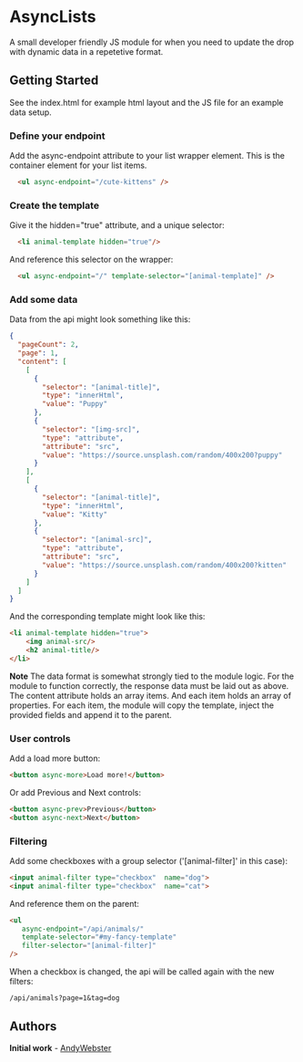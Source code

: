 

# AsyncLists
A small developer friendly JS module for when you need to update the drop with dynamic data in a repetetive format.

## Getting Started
See the index.html for example html layout and the JS file for an example data setup.

### Define your endpoint
Add the async-endpoint attribute to your list wrapper element. 
This is the container element for your list items.
```html
  <ul async-endpoint="/cute-kittens" />
```

### Create the template
Give it the hidden="true" attribute, and a unique selector:
```html
  <li animal-template hidden="true"/>
```
And reference this selector on the wrapper:
```html
  <ul async-endpoint="/" template-selector="[animal-template]" />
```
### Add some data
Data from the api might look something like this:
```json
{
  "pageCount": 2,
  "page": 1,
  "content": [
    [
      {
        "selector": "[animal-title]",
        "type": "innerHtml",
        "value": "Puppy"
      },
      {
        "selector": "[img-src]",
        "type": "attribute",
        "attribute": "src",
        "value": "https://source.unsplash.com/random/400x200?puppy"
      }
    ],
    [
      {
        "selector": "[animal-title]",
        "type": "innerHtml",
        "value": "Kitty"
      },
      {
        "selector": "[animal-src]",
        "type": "attribute",
        "attribute": "src",
        "value": "https://source.unsplash.com/random/400x200?kitten"
      }
    ]
  ]
}
```
And the corresponding template might look like this:
```html
<li animal-template hidden="true">
    <img animal-src/>
    <h2 animal-title/>
</li>
```
**Note**
The data format is somewhat strongly tied to the module logic. For the module to function correctly, the response data must be laid out as above. 
The content attribute holds an array items. And each item holds an array of properties.
For each item, the module will copy the template, inject the provided fields and append it to the parent.

### User controls
Add a load more button:
```html
<button async-more>Load more!</button>
```
Or add Previous and Next controls:
```html
<button async-prev>Previous</button>
<button async-next>Next</button>
```
### Filtering
Add some checkboxes with a group selector ('[animal-filter]' in this case):
```html
<input animal-filter type="checkbox"  name="dog">
<input animal-filter type="checkbox"  name="cat">
```
And reference them on the parent:
```html
<ul 
   async-endpoint="/api/animals/" 
   template-selector="#my-fancy-template" 
   filter-selector="[animal-filter]"
/>
```
When a checkbox is changed, the api will be called again with the new filters:
```
/api/animals?page=1&tag=dog
```


 

## Authors

 **Initial work** - [AndyWebster](https://github.com/AndyWebster)



